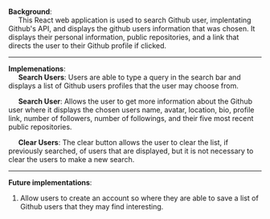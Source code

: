 **Background**: <br>
&nbsp;&nbsp;&nbsp;&nbsp;&nbsp;This React web application is used to search Github user, implentating Github's API, and displays the github users information that was chosen. It displays their personal information, public repositories, and a link that directs the user to their Github profile if clicked.

---------------------------------------------------------------------

**Implemenations**: <br>
&nbsp;&nbsp;&nbsp;&nbsp;&nbsp;**Search Users**: Users are able to type a query in the search bar and displays a list of Github users profiles that the user may choose from. 

&nbsp;&nbsp;&nbsp;&nbsp;&nbsp;**Search User**: Allows the user to get more information about the Github user where it displays the chosen users name, avatar, location, bio, profile link, number of followers, number of followings, and their five most recent public repositories. 

&nbsp;&nbsp;&nbsp;&nbsp;&nbsp;**Clear Users**: The clear button allows the user to clear the list, if previously searched, of users that are displayed, but it is not necessary to clear the users to make a new search. 

---------------------------------------------------------------------
**Future implementations**:
  1. Allow users to create an account so where they are able to save a list of Github users that they may find interesting.
